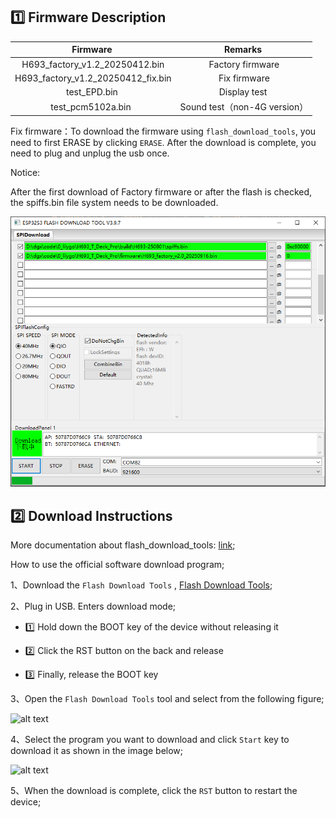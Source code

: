 ## :one: Firmware Description

|            Firmware                |          Remarks            |
| :--------------------------------: | :-------------------------: |
|   H693_factory_v1.2_20250412.bin   |      Factory firmware       |
| H693_factory_v1.2_20250412_fix.bin |        Fix firmware         |
|           test_EPD.bin             |        Display test         |
|        test_pcm5102a.bin           | Sound test（non-4G version） |

Fix firmware：To download the firmware using `flash_download_tools`, you need to first ERASE by clicking `ERASE`. After the download is complete, you need to plug and unplug the usb once.

Notice:

After the first download of Factory firmware or after the flash is checked, the spiffs.bin file system needs to be downloaded.

![alt text](image.png)

## :two: Download Instructions

More documentation about flash_download_tools: [link](https://docs.espressif.com/projects/esp-test-tools/en/latest/esp32/production_stage/tools/flash_download_tool.html);


How to use the official software download program;

1、Download the `Flash Download Tools` , [Flash Download Tools](https://dl.espressif.com/public/flash_download_tool.zip);

2、Plug in USB. Enters download mode;
- :one: Hold down the BOOT key of the device without releasing it

- :two: Click the RST button on the back and release

- :three: Finally, release the BOOT key

3、Open the `Flash Download Tools` tool and select from the following figure;

![alt text](../docs/image.png)

4、Select the program you want to download and click `Start` key to download it as shown in the image below;

![alt text](../docs/image-2.png)

5、When the download is complete, click the `RST` button to restart the device;
